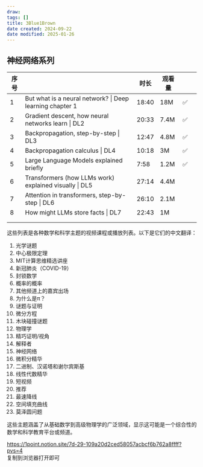 ```yaml
---
draw:
tags: []
title: 3Blue1Brown
date created: 2024-09-22
date modified: 2025-01-26
---
```


## 神经网络系列

| 序号  |                                                          | 时长    | 观看量  |     |     |
| --- | -------------------------------------------------------- | ----- | ---- | --- | --- |
| 1   | But what is a neural network? \| Deep learning chapter 1 | 18:40 | 18M  | ✅   |     |
| 2   | Gradient descent, how neural networks learn \| DL2       | 20:33 | 7.4M | ✅   |     |
| 3   | Backpropagation, step-by-step \| DL3                     | 12:47 | 4.8M | ✅   |     |
| 4   | Backpropagation calculus \| DL4                          | 10:18 | 3M   | ✅   |     |
| 5   | Large Language Models explained briefly                  | 7:58  | 1.2M | ✅   |     |
| 6   | Transformers (how LLMs work) explained visually \| DL5   | 27:14 | 4.4M |     |     |
| 7   | Attention in transformers, step-by-step \| DL6           | 26:10 | 2.1M |     |     |
| 8   | How might LLMs store facts \| DL7                        | 22:43 | 1M   |     |     |
|     |                                                          |       |      |     |     |
|     |                                                          |       |      |     |     |  

这些列表是各种数学和科学主题的视频课程或播放列表。以下是它们的中文翻译：

1. 光学谜题
2. 中心极限定理
3. MIT计算思维精选讲座
4. 新冠肺炎（COVID-19）
5. 封锁数学
6. 概率的概率
7. 其他频道上的嘉宾出场
8. 为什么是π？
9. 谜题与证明
10. 微分方程
11. 木块碰撞谜题
12. 物理学
13. 精巧证明/视角
14. 解释者
15. 神经网络
16. 微积分精华
17. 二进制、汉诺塔和谢尔宾斯基
18. 线性代数精华
19. 短视频
20. 推荐
21. 最速降线
22. 空间填充曲线
23. 莫泽圆问题

这些主题涵盖了从基础数学到高级物理学的广泛领域，显示这可能是一个综合性的数学和科学教育平台或频道。

https://1point.notion.site/7d-29-109a20d2ced58057acbcf6b762a8ffff?pvs=4  
复制到浏览器打开即可
